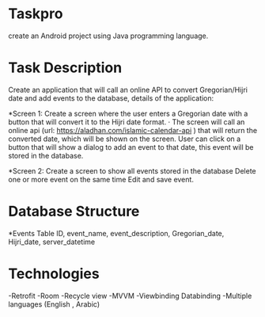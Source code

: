 # Taskpro
create an Android project using Java programming language.

# Task Description

Create an application that will call an online API to convert Gregorian/Hijri date and add events to the database, details of the application:

*Screen 1:
Create a screen where the user enters a Gregorian date with a button that will convert it to the Hijri date format. · The screen will call an online api 
(url: https://aladhan.com/islamic-calendar-api ) that will return the converted date, which will be shown on the screen.
User can click on a button that will show a dialog to add an event to that date, this event will be stored in the database.

*Screen 2:
Create a screen to show all events stored in the database
Delete one or more event on the same time
Edit and save event.

# Database Structure
*Events Table
ID, event_name, event_description, Gregorian_date, Hijri_date, server_datetime

# Technologies

-Retrofit
-Room
-Recycle view
-MVVM
-Viewbinding
Databinding
-Multiple languages (English , Arabic)
